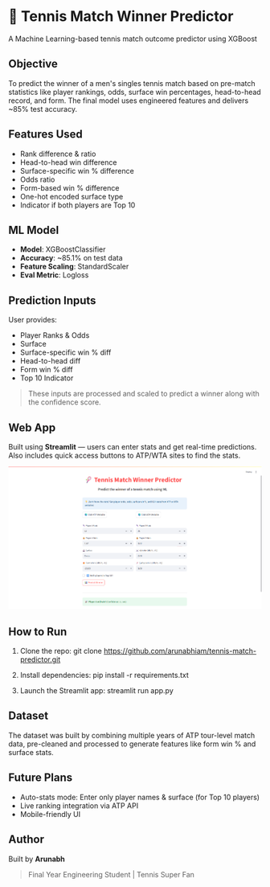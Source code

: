 # 🎾 Tennis Match Winner Predictor

A Machine Learning-based tennis match outcome predictor using XGBoost

##  Objective
To predict the winner of a men's singles tennis match based on pre-match statistics like player rankings, odds, surface win percentages, head-to-head record, and form. The final model uses engineered features and delivers ~85% test accuracy.

##  Features Used
- Rank difference & ratio
- Head-to-head win difference
- Surface-specific win % difference
- Odds ratio
- Form-based win % difference
- One-hot encoded surface type
- Indicator if both players are Top 10

##  ML Model
- **Model**: XGBoostClassifier
- **Accuracy**: ~85.1% on test data
- **Feature Scaling**: StandardScaler
- **Eval Metric**: Logloss

##  Prediction Inputs
User provides:
- Player Ranks & Odds
- Surface
- Surface-specific win % diff
- Head-to-head diff
- Form win % diff
- Top 10 Indicator

> These inputs are processed and scaled to predict a winner along with the confidence score.

##  Web App
Built using **Streamlit** — users can enter stats and get real-time predictions.  
Also includes quick access buttons to ATP/WTA sites to find the stats.

![Screenshot](assets/appsc.png)

##  How to Run

1. Clone the repo:
git clone https://github.com/arunabhiam/tennis-match-predictor.git

2. Install dependencies:
pip install -r requirements.txt

3. Launch the Streamlit app:
streamlit run app.py

## Dataset
The dataset was built by combining multiple years of ATP tour-level match data, pre-cleaned and processed to generate features like form win % and surface stats.

## Future Plans
- Auto-stats mode: Enter only player names & surface (for Top 10 players)
- Live ranking integration via ATP API
- Mobile-friendly UI

## Author
Built by **Arunabh**  
> Final Year Engineering Student | Tennis Super Fan
